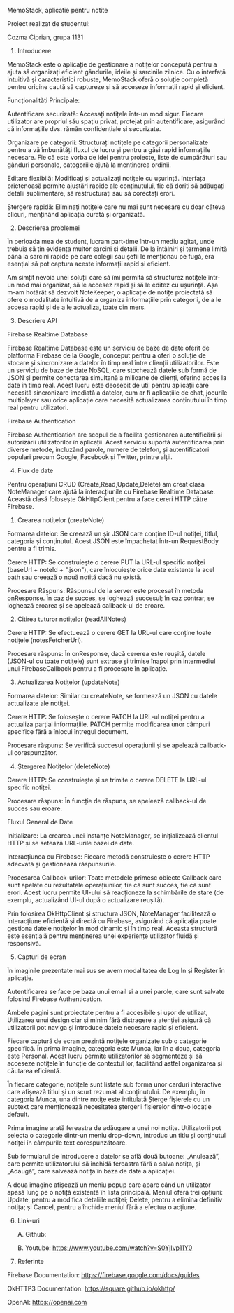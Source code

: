 

MemoStack, aplicatie pentru notite 



Proiect realizat de studentul:  

Cozma Ciprian, grupa 1131 

1. Introducere 
 
MemoStack este o aplicație de gestionare a notițelor concepută pentru a ajuta să organizați eficient gândurile, ideile și sarcinile zilnice. Cu o interfață intuitivă și caracteristici robuste, MemoStack oferă o soluție completă pentru oricine caută să captureze și să acceseze informații rapid și eficient. 

Funcționalități Principale: 

Autentificare securizată: Accesați notițele într-un mod sigur. Fiecare utilizator are propriul său spațiu privat, protejat prin autentificare, asigurând că informațiile dvs. rămân confidențiale și securizate. 

Organizare pe categorii: Structurați notițele pe categorii personalizate pentru a vă îmbunătăți fluxul de lucru și pentru a găsi rapid informațiile necesare. Fie că este vorba de idei pentru proiecte, liste de cumpărături sau gânduri personale, categoriile ajută la menținerea ordinii. 

Editare flexibilă: Modificați și actualizați notițele cu ușurință. Interfața prietenoasă permite ajustări rapide ale conținutului, fie că doriți să adăugați detalii suplimentare, să restructurați sau să corectați erori. 

Ștergere rapidă: Eliminați notițele care nu mai sunt necesare cu doar câteva clicuri, menținând aplicația curată și organizată. 

 

2. Descrierea problemei 

 

În perioada mea de student, lucram part-time într-un mediu agitat, unde trebuia să țin evidența multor sarcini și detalii. De la întâlniri și termene limită până la sarcini rapide pe care colegii sau șefii le menționau pe fugă, era esențial să pot captura aceste informații rapid și eficient. 

Am simțit nevoia unei soluții care să îmi permită să structurez notițele într-un mod mai organizat, să le accesez rapid și să le editez cu ușurință. Așa m-am hotărât să dezvolt NoteKeeper, o aplicație de notițe proiectată să ofere o modalitate intuitivă de a organiza informațiile prin categorii, de a le accesa rapid și de a le actualiza, toate din mers.  

 

3. Descriere API 

 

Firebase Realtime Database 

Firebase Realtime Database este un serviciu de baze de date oferit de platforma Firebase de la Google, conceput pentru a oferi o soluție de stocare și sincronizare a datelor în timp real între clienții utilizatorilor. Este un serviciu de baze de date NoSQL, care stochează datele sub formă de JSON și permite conectarea simultană a milioane de clienți, oferind acces la date în timp real. Acest lucru este deosebit de util pentru aplicații care necesită sincronizare imediată a datelor, cum ar fi aplicațiile de chat, jocurile multiplayer sau orice aplicație care necesită actualizarea conținutului în timp real pentru utilizatori. 

 

Firebase Authentication 

Firebase Authentication are scopul de a facilita gestionarea autentificării și autorizării utilizatorilor în aplicații. Acest serviciu suportă autentificarea prin diverse metode, incluzând parole, numere de telefon, și autentificatori populari precum Google, Facebook și Twitter, printre alții. 

 

4. Flux de date 

Pentru operațiuni CRUD (Create,Read,Update,Delete) am creat clasa NoteManager care ajută la interacțiunile cu Firebase Realtime Database. Această clasă folosește OkHttpClient pentru a face cereri HTTP către Firebase.  

1. Crearea notițelor (createNote) 

Formarea datelor: Se creează un șir JSON care conține ID-ul notiței, titlul, categoria și conținutul. Acest JSON este împachetat într-un RequestBody pentru a fi trimis. 

Cerere HTTP: Se construiește o cerere PUT la URL-ul specific notiței (baseUrl + noteId + ".json"), care înlocuiește orice date existente la acel path sau creează o nouă notiță dacă nu există. 

Procesare Răspuns: Răspunsul de la server este procesat în metoda onResponse. În caz de succes, se loghează succesul; în caz contrar, se loghează eroarea și se apelează callback-ul de eroare. 

 

2. Citirea tuturor notițelor (readAllNotes) 

Cerere HTTP: Se efectuează o cerere GET la URL-ul care conține toate notițele (notesFetcherUrl). 

Procesare răspuns: În onResponse, dacă cererea este reușită, datele (JSON-ul cu toate notițele) sunt extrase și trimise înapoi prin intermediul unui FirebaseCallback pentru a fi procesate în aplicație. 

 

3. Actualizarea Notițelor (updateNote) 

Formarea datelor: Similar cu createNote, se formează un JSON cu datele actualizate ale notiței. 

Cerere HTTP: Se folosește o cerere PATCH la URL-ul notiței pentru a actualiza parțial informațiile. PATCH permite modificarea unor câmpuri specifice fără a înlocui întregul document. 

Procesare răspuns: Se verifică succesul operațiunii și se apelează callback-ul corespunzător. 

 

4. Ștergerea Notițelor (deleteNote) 

Cerere HTTP: Se construiește și se trimite o cerere DELETE la URL-ul specific notiței. 

Procesare răspuns: În funcție de răspuns, se apelează callback-ul de succes sau eroare. 

 

Fluxul General de Date 

Inițializare: La crearea unei instanțe NoteManager, se inițializează clientul HTTP și se setează URL-urile bazei de date. 

Interacțiunea cu Firebase: Fiecare metodă construiește o cerere HTTP adecvată și gestionează răspunsurile. 

Procesarea Callback-urilor: Toate metodele primesc obiecte Callback care sunt apelate cu rezultatele operațiunilor, fie că sunt succes, fie că sunt erori. Acest lucru permite UI-ului să reacționeze la schimbările de stare (de exemplu, actualizând UI-ul după o actualizare reușită). 

Prin folosirea OkHttpClient și structura JSON, NoteManager facilitează o interacțiune eficientă și directă cu Firebase, asigurând că aplicația poate gestiona datele notițelor în mod dinamic și în timp real. Aceasta structură este esențială pentru menținerea unei experiențe utilizator fluidă și responsivă. 

5. Capturi de ecran 

 

		 

 

În imaginile prezentate mai sus se avem modalitatea de Log In și Register în aplicație. 

Autentificarea se face pe baza unui email si a unei parole, care sunt salvate folosind Firebase Authentication. 

Ambele pagini sunt proiectate pentru a fi accesibile și ușor de utilizat, Utilizarea unui design clar și minim fără distragere a atenției asigură că utilizatorii pot naviga și introduce datele necesare rapid și eficient. 

		 

 

Fiecare captură de ecran prezintă notițele organizate sub o categorie specifică. În prima imagine, categoria este Munca, iar în a doua, categoria este Personal. Acest lucru permite utilizatorilor să segmenteze și să acceseze notițele în funcție de contextul lor, facilitând astfel organizarea și căutarea eficientă. 

În fiecare categorie, notițele sunt listate sub forma unor carduri interactive care afișează titlul și un scurt rezumat al conținutului. De exemplu, în categoria Munca, una dintre notițe este intitulată Șterge fișierele cu un subtext care menționează necesitatea ștergerii fișierelor dintr-o locație default.  

 

 

		 

Prima imagine arată fereastra de adăugare a unei noi notițe. Utilizatorii pot selecta o categorie dintr-un meniu drop-down, introduc un titlu și conținutul notiței în câmpurile text corespunzătoare.  

Sub formularul de introducere a datelor se află două butoane: „Anulează”, care permite utilizatorului să închidă fereastra fără a salva notița, și „Adaugă”, care salvează notița în baza de date a aplicației. 

A doua imagine afișează un meniu popup care apare când un utilizator apasă lung pe o notiță existentă în lista principală. Meniul oferă trei opțiuni: Update, pentru a modifica detaliile notiței; Delete, pentru a elimina definitiv notița; și Cancel, pentru a închide meniul fără a efectua o acțiune. 

 

 

 

 

6. Link-uri  

	A. Github:

	B. Youtube: https://www.youtube.com/watch?v=S0YjIvp11Y0
  

8. Referinte 

Firebase Documentation: https://firebase.google.com/docs/guides 

OkHTTP3 Documentation: https://square.github.io/okhttp/ 

OpenAI: https://openai.com 

 
